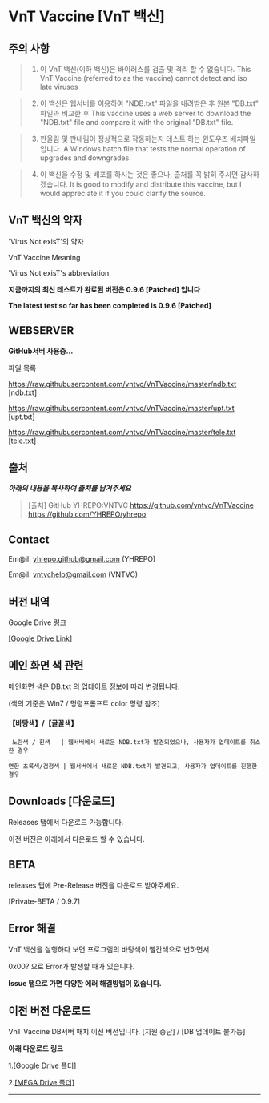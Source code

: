 # VnT Vaccine [VnT 백신]

## 주의 사항
>1. 이 VnT 백신(이하 백신)은 바이러스를 검출 및 격리 할 수 없습니다.
>	 This VnT Vaccine (referred to as the vaccine) cannot detect and iso late viruses

>2. 이 백신은 웹서버를 이용하여 "NDB.txt" 파일을 내려받은 후 원본 "DB.txt" 파일과 비교한 후 
>	 This vaccine uses a web server to download the "NDB.txt" file and compare it with the original "DB.txt" file.

>3. 판올림 및 판내림이 정상적으로 작동하는지 테스트 하는 윈도우즈 배치파일 입니다.
>	 A Windows batch file that tests the normal operation of upgrades and downgrades.

>4. 이 백신을 수정 및 배포를 하시는 것은 좋으나, 출처를 꼭 밝혀 주시면 감사하겠습니다.
>	 It is good to modify and distribute this vaccine, but I would appreciate it if you could clarify the source.


## VnT 백신의 약자
'Virus Not exisT'의 약자

VnT Vaccine Meaning

'Virus Not exisT's abbreviation



**지금까지의 최신 테스트가 완료된 버전은 0.9.6 [Patched] 입니다**

**The latest test so far has been completed is 0.9.6 [Patched]**


## WEBSERVER

**GitHub서버 사용중...**

파일 목록

<https://raw.githubusercontent.com/vntvc/VnTVaccine/master/ndb.txt>
[ndb.txt]

<https://raw.githubusercontent.com/vntvc/VnTVaccine/master/upt.txt>
[upt.txt]

<https://raw.githubusercontent.com/vntvc/VnTVaccine/master/tele.txt>
[tele.txt]

## 출처
___아래의 내용을 복사하여 출처를 남겨주세요___
>	[출처]
>	GitHub YHREPO:VNTVC
>	<https://github.com/vntvc/VnTVaccine>
>	<https://github.com/YHREPO/yhrepo>
	
## Contact

Em@il: <yhrepo.github@gmail.com> (YHREPO)

Em@il: <vntvchelp@gmail.com> (VNTVC)

## 버전 내역
Google Drive 링크

[[Google Drive Link]](<https://drive.google.com/file/d/1xD94WfD0LJMuYjDQkbxiQqD4Zf8dySv2/view?usp=sharing>)


## 메인 화면 색 관련
메인화면 색은 DB.txt 의 업데이트 정보에 따라 변경됩니다.

(색의 기준은 Win7 / 명령프롬프트 color 명령 참조)
#### 【바탕색】/【글꼴색】
`  노란색 / 횐색   | 웹서버에서 새로운 NDB.txt가 발견되었으나, 사용자가 업데이트를 취소한 경우 `

` 연한 초록색/검정색 | 웹서버에서 새로운 NDB.txt가 발견되고, 사용자가 업데이트를 진행한 경우 `

## Downloads [다운로드]
Releases 탭에서 다운로드 가능합니다.


이전 버전은 아래에서 다운로드 할 수 있습니다.


## BETA


releases 탭에 Pre-Release 버전을 다운로드 받아주세요.

[Private-BETA / 0.9.7]

## Error 해결
VnT 백신을 실행하다 보면 프로그램의 바탕색이 빨간색으로 변하면서

0x00? 으로 Error가 발생할 때가 있습니다.

**Issue 탭으로 가면 다양한 에러 해결방법이 있습니다.**

## 이전 버전 다운로드

VnT Vaccine DB서버 패치 이전 버전입니다. [지원 중단] / [DB 업데이트 불가능]

**아래 다운로드 링크**

1.[[Google Drive 폴더]](<https://drive.google.com/drive/folders/17ZWAesK84UVBLNH4vpHlrpJTmJ6rh31P?usp=sharing>)



2.[[MEGA Drive 폴더]](<https://mega.nz/folder/EqR2FL5K#gunAISjJH_wi0Ojl7ITlaA>)



- - -

